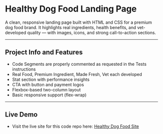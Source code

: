 # Healthy Dog Food Landing Page

A clean, responsive landing page built with HTML and CSS for a premium dog food brand. It highlights real ingredients, health benefits, and vet-developed quality — with images, icons, and strong call-to-action sections.

---

## Project Info and Features
- Code Segments are properly commented as requested in the Tests instructions
- Real Food, Premium Ingredient, Made Fresh, Vet each developed 
- Stat section with performance insights
- CTA with button and payment logos
- Flexbox-based two-column layout
- Basic responsive support (flex-wrap)

--- 
## Live Demo
- Visit the live site for this code repo here: [Healthy Dog Food Site](https://tege3000.github.io/GemCommerce-test/)

